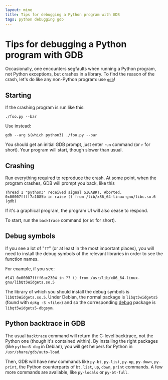 ```yaml
---
layout: mine
title: Tips for debugging a Python program with GDB
tags: python debugging gdb
---
```


# Tips for debugging a Python program with GDB

Occasionally, one encounters segfaults when running a Python program, not Python exceptions, but crashes in a library.
To find the reason of the crash, let's do like any non-Python program: use [`gdb`](https://en.wikipedia.org/wiki/GNU_Debugger)!

## Starting

If the crashing program is run like this:

	./foo.py --bar

Use instead:

	gdb --arg $(which python3) ./foo.py --bar

You should get an initial GDB prompt, just enter `run` command (or `r` for short).
Your program will start, though slower than usual.

## Crashing

Run everything required to reproduce the crash.
At some point, when the program crashes, GDB will prompt you back, like this

	Thread 1 "python3" received signal SIGABRT, Aborted.
	0x00007ffff7a1085b in raise () from /lib/x86_64-linux-gnu/libc.so.6
	(gdb)

If it's a graphical program, the program UI will also cease to respond.

To start, run the `backtrace` command (or `bt` for short).

## Debug symbols

If you see a lot of "`??`" (or at least in the most important places), you will
need to install the debug symbols of the relevant libraries in order to see the function names.

For example, if you see:

	#141 0x00007ffff6ac2304 in ?? () from /usr/lib/x86_64-linux-gnu/libQt5Widgets.so.5

The library of which you should install the debug symbols is `libQt5Widgets.so.5`.
Under Debian, the normal package is `libqt5widgets5` (found with `dpkg -S <file>`)
and so the corresponding [debug](https://wiki.debian.org/DebugPackage) package is `libqt5widgets5-dbgsym`.

## Python backtrace in GDB

The usual `backtrace` command will return the C-level backtrace, not the Python one (though it's contained within).
By installing the right packages (like `python3-dbg` in Debian), you will get helpers for Python in `/usr/share/gdb/auto-load`.

Then, GDB will have new commands like `py-bt`, `py-list`, `py-up`, `py-down`, `py-print`, the Python counterparts of `bt`, `list`, `up`, `down`, `print` commands.
A few more commands are available, like `py-locals` or `py-bt-full`.

